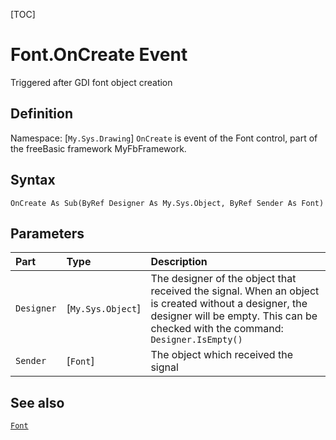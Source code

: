 [TOC]
# Font.OnCreate Event
Triggered after GDI font object creation
## Definition
Namespace: [`My.Sys.Drawing`]
`OnCreate` is event of the Font control, part of the freeBasic framework MyFbFramework.
## Syntax
```freeBasic
OnCreate As Sub(ByRef Designer As My.Sys.Object, ByRef Sender As Font)
```

## Parameters

|Part|Type|Description|
| :------------ | :------------ | :------------ |
|`Designer`|[`My.Sys.Object`]|The designer of the object that received the signal. When an object is created without a designer, the designer will be empty. This can be checked with the command: `Designer.IsEmpty()`|
|`Sender`|[`Font`]|The object which received the signal|

## See also
[`Font`](Font.md)
